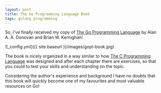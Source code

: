 ```yaml
---
layout: post
title: The Go Programming Language Book
tags: golang programming
---
```

So, I've finally received my copy of
[The Go Programming Language](http://www.gopl.io/) by
Alan A. A. Donovan and Brian W. Kernighan!

![_config.yml]({{ site.baseurl }}/images/gopl-book.jpg)

The book is nicely organized in a way similar to how
[The C Programming Language](https://en.wikipedia.org/wiki/The_C_Programming_Language)
was designed and after each chapter there are exercises, so that you
could to test your skills and understanding on the topic.

Considering the author's experience and background I have no doubts
that this book will quickly become one of my favourites and most
valuable resources on Go!
